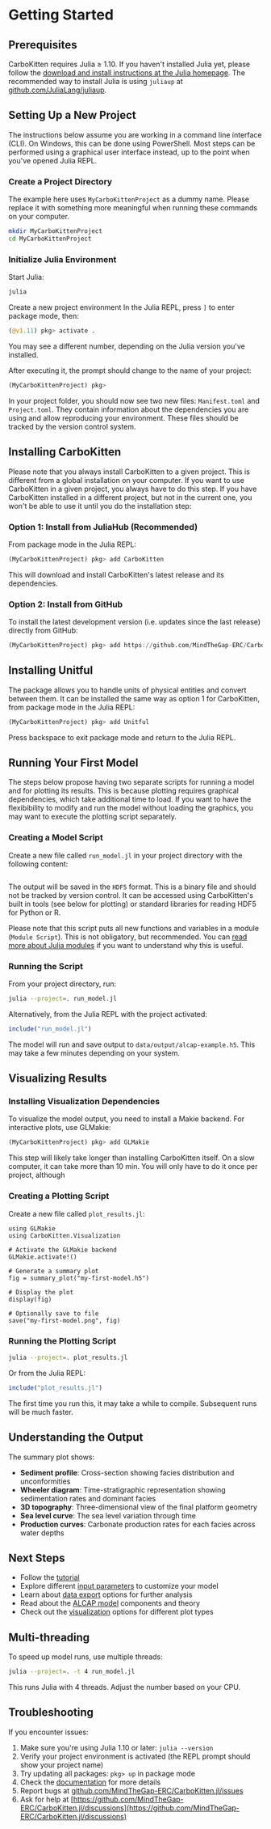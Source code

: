 # Getting Started

## Prerequisites

CarboKitten requires Julia &ge; 1.10. If you haven't installed Julia yet, please follow the [download and install instructions at the Julia homepage](https://julialang.org/downloads/). The recommended way to install Julia is using `juliaup` at [github.com/JuliaLang/juliaup](https://github.com/JuliaLang/juliaup).

## Setting Up a New Project

The instructions below assume you are working in a command line interface (CLI). On Windows, this can be done using PowerShell. Most steps can be performed using a graphical user interface instead, up to the point when you've opened Julia REPL.

### Create a Project Directory

The example here uses `MyCarboKittenProject` as a dummy name. Please replace it with something more meaningful when running these commands on your computer.

```bash
mkdir MyCarboKittenProject
cd MyCarboKittenProject
```

### Initialize Julia Environment

Start Julia:

```bash
julia
```
Create a new project environment
In the Julia REPL, press `]` to enter package mode, then:

```julia
(@v1.11) pkg> activate .
```

You may see a different number, depending on the Julia version you've installed.

After executing it, the prompt should change to the name of your project:

```julia
(MyCarboKittenProject) pkg>
```
In your project folder, you should now see two new files: `Manifest.toml` and `Project.toml`. They contain information about the dependencies you are using and allow reproducing your environment. These files should be tracked by the version control system.

## Installing CarboKitten

Please note that you always install CarboKitten to a given project. This is different from a global installation on your computer. If you want to use CarboKitten in a given project, you always have to do this step. If you have CarboKitten installed in a different project, but not in the current one, you won't be able to use it until you do the installation step:

### Option 1: Install from JuliaHub (Recommended)

From package mode in the Julia REPL:

```julia
(MyCarboKittenProject) pkg> add CarboKitten
```

This will download and install CarboKitten's latest release and its dependencies. 

### Option 2: Install from GitHub

To install the latest development version (i.e. updates since the last release) directly from GitHub:

```julia
(MyCarboKittenProject) pkg> add https://github.com/MindTheGap-ERC/CarboKitten.jl
```

## Installing Unitful

The package allows you to handle units of physical entities and convert between them. It can be installed the same way as option 1 for CarboKitten, from package mode in the Julia REPL:

```julia
(MyCarboKittenProject) pkg> add Unitful
```

Press backspace to exit package mode and return to the Julia REPL.

## Running Your First Model

The steps below propose having two separate scripts for running a model and for plotting its results. This is because plotting requires graphical dependencies, which take additional time to load. If you want to have the flexibibility to modify and run the model without loading the graphics, you may want to execute the plotting script separately.

### Creating a Model Script

Create a new file called `run_model.jl` in your project directory with the following content:

``` {.julia file=examples/model/alcap/run.jl}

```

The output will be saved in the `HDF5` format. This is a binary file and should not be tracked by version control. It can be accessed using CarboKitten's built in tools (see below for plotting) or standard libraries for reading HDF5 for Python or R. 

Please note that this script puts all new functions and variables in a module (`Module Script`). This is not obligatory, but recommended. You can [read more about Julia modules](https://docs.julialang.org/en/v1/manual/modules/) if you want to understand why this is useful.

### Running the Script

From your project directory, run:

```bash
julia --project=. run_model.jl
```

Alternatively, from the Julia REPL with the project activated:

```julia
include("run_model.jl")
```

The model will run and save output to `data/output/alcap-example.h5`. This may take a few minutes depending on your system.

## Visualizing Results

### Installing Visualization Dependencies

To visualize the model output, you need to install a Makie backend. For interactive plots, use GLMakie:

```julia
(MyCarboKittenProject) pkg> add GLMakie
```

This step will likely take longer than installing CarboKitten itself. On a slow computer, it can take more than 10 min. You will only have to do it once per project, although 

### Creating a Plotting Script

Create a new file called `plot_results.jl`:

```{.julia file=examples/model/alcap/plot_alcap.jl}
using GLMakie
using CarboKitten.Visualization

# Activate the GLMakie backend
GLMakie.activate!()

# Generate a summary plot
fig = summary_plot("my-first-model.h5")

# Display the plot
display(fig)

# Optionally save to file
save("my-first-model.png", fig)
```

### Running the Plotting Script

```bash
julia --project=. plot_results.jl
```

Or from the Julia REPL:

```julia
include("plot_results.jl")
```

The first time you run this, it may take a while to compile. Subsequent runs will be much faster.

## Understanding the Output

The summary plot shows:

- **Sediment profile**: Cross-section showing facies distribution and unconformities
- **Wheeler diagram**: Time-stratigraphic representation showing sedimentation rates and dominant facies
- **3D topography**: Three-dimensional view of the final platform geometry
- **Sea level curve**: The sea level variation through time
- **Production curves**: Carbonate production rates for each facies across water depths

## Next Steps

- Follow the [tutorial](notebooks/first_tutorial.html)
- Explore different [input parameters](model-alcap.md) to customize your model
- Learn about [data export](data-export.md) options for further analysis
- Read about the [ALCAP model](model-alcap.md) components and theory
- Check out the [visualization](visualization.md) options for different plot types

## Multi-threading

To speed up model runs, use multiple threads:

```bash
julia --project=. -t 4 run_model.jl
```

This runs Julia with 4 threads. Adjust the number based on your CPU.

## Troubleshooting

If you encounter issues:

1. Make sure you're using Julia 1.10 or later: `julia --version`
2. Verify your project environment is activated (the REPL prompt should show your project name)
3. Try updating all packages: `pkg> up` in package mode
4. Check the [documentation](https://mindthegap-erc.github.io/CarboKitten.jl) for more details
5. Report bugs at [github.com/MindTheGap-ERC/CarboKitten.jl/issues](https://github.com/MindTheGap-ERC/CarboKitten.jl/issues) 
6. Ask for help at [https://github.com/MindTheGap-ERC/CarboKitten.jl/discussions](https://github.com/MindTheGap-ERC/CarboKitten.jl/discussions)
